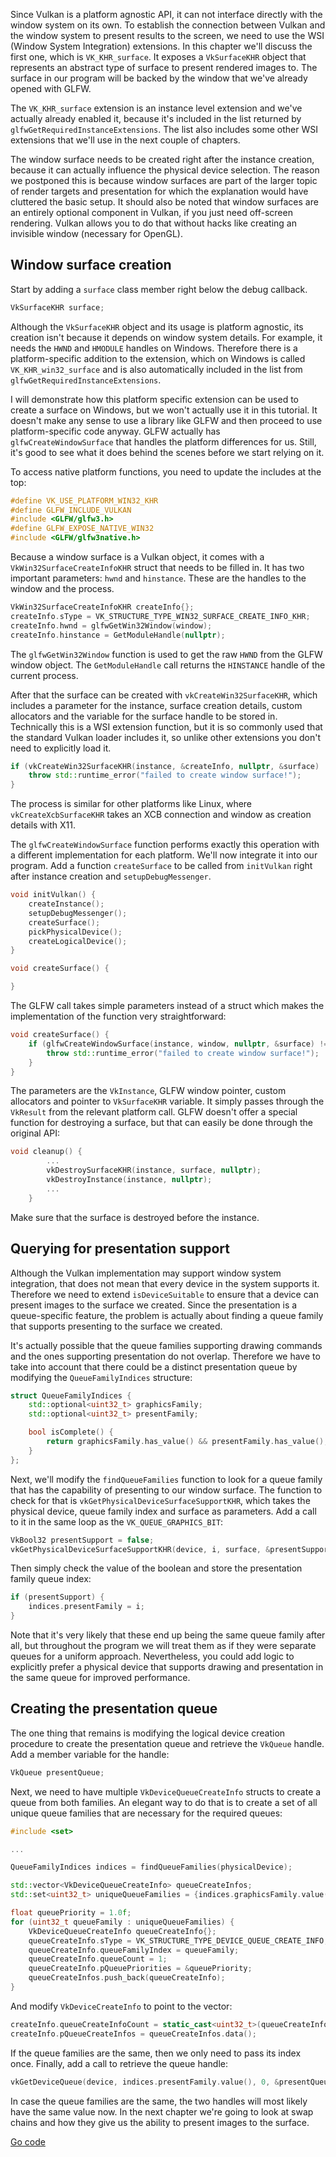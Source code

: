 Since Vulkan is a platform agnostic API, it can not interface directly with the
window system on its own. To establish the connection between Vulkan and the
window system to present results to the screen, we need to use the WSI (Window
System Integration) extensions. In this chapter we'll discuss the first one,
which is `VK_KHR_surface`. It exposes a `VkSurfaceKHR` object that represents an
abstract type of surface to present rendered images to. The surface in our
program will be backed by the window that we've already opened with GLFW.

The `VK_KHR_surface` extension is an instance level extension and we've actually
already enabled it, because it's included in the list returned by
`glfwGetRequiredInstanceExtensions`. The list also includes some other WSI
extensions that we'll use in the next couple of chapters.

The window surface needs to be created right after the instance creation,
because it can actually influence the physical device selection. The reason we
postponed this is because window surfaces are part of the larger topic of
render targets and presentation for which the explanation would have cluttered
the basic setup. It should also be noted that window surfaces are an entirely
optional component in Vulkan, if you just need off-screen rendering. Vulkan
allows you to do that without hacks like creating an invisible window
(necessary for OpenGL).

## Window surface creation

Start by adding a `surface` class member right below the debug callback.

```c++
VkSurfaceKHR surface;
```

Although the `VkSurfaceKHR` object and its usage is platform agnostic, its
creation isn't because it depends on window system details. For example, it
needs the `HWND` and `HMODULE` handles on Windows. Therefore there is a
platform-specific addition to the extension, which on Windows is called
`VK_KHR_win32_surface` and is also automatically included in the list from
`glfwGetRequiredInstanceExtensions`.

I will demonstrate how this platform specific extension can be used to create a
surface on Windows, but we won't actually use it in this tutorial. It doesn't
make any sense to use a library like GLFW and then proceed to use
platform-specific code anyway. GLFW actually has `glfwCreateWindowSurface` that
handles the platform differences for us. Still, it's good to see what it does
behind the scenes before we start relying on it.

To access native platform functions, you need to update the includes at the top:

```c++
#define VK_USE_PLATFORM_WIN32_KHR
#define GLFW_INCLUDE_VULKAN
#include <GLFW/glfw3.h>
#define GLFW_EXPOSE_NATIVE_WIN32
#include <GLFW/glfw3native.h>
```

Because a window surface is a Vulkan object, it comes with a
`VkWin32SurfaceCreateInfoKHR` struct that needs to be filled in. It has two
important parameters: `hwnd` and `hinstance`. These are the handles to the
window and the process.

```c++
VkWin32SurfaceCreateInfoKHR createInfo{};
createInfo.sType = VK_STRUCTURE_TYPE_WIN32_SURFACE_CREATE_INFO_KHR;
createInfo.hwnd = glfwGetWin32Window(window);
createInfo.hinstance = GetModuleHandle(nullptr);
```

The `glfwGetWin32Window` function is used to get the raw `HWND` from the GLFW
window object. The `GetModuleHandle` call returns the `HINSTANCE` handle of the
current process.

After that the surface can be created with `vkCreateWin32SurfaceKHR`, which includes a parameter for the instance, surface creation details, custom allocators and the variable for the surface handle to be stored in. Technically this is a WSI extension function, but it is so commonly used that the standard Vulkan loader includes it, so unlike other extensions you don't need to explicitly load it.

```c++
if (vkCreateWin32SurfaceKHR(instance, &createInfo, nullptr, &surface) != VK_SUCCESS) {
    throw std::runtime_error("failed to create window surface!");
}
```

The process is similar for other platforms like Linux, where
`vkCreateXcbSurfaceKHR` takes an XCB connection and window as creation details
with X11.

The `glfwCreateWindowSurface` function performs exactly this operation with a
different implementation for each platform. We'll now integrate it into our
program. Add a function `createSurface` to be called from `initVulkan` right
after instance creation and `setupDebugMessenger`.

```c++
void initVulkan() {
    createInstance();
    setupDebugMessenger();
    createSurface();
    pickPhysicalDevice();
    createLogicalDevice();
}

void createSurface() {

}
```

The GLFW call takes simple parameters instead of a struct which makes the
implementation of the function very straightforward:

```c++
void createSurface() {
    if (glfwCreateWindowSurface(instance, window, nullptr, &surface) != VK_SUCCESS) {
        throw std::runtime_error("failed to create window surface!");
    }
}
```

The parameters are the `VkInstance`, GLFW window pointer, custom allocators and
pointer to `VkSurfaceKHR` variable. It simply passes through the `VkResult` from
the relevant platform call. GLFW doesn't offer a special function for destroying
a surface, but that can easily be done through the original API:

```c++
void cleanup() {
        ...
        vkDestroySurfaceKHR(instance, surface, nullptr);
        vkDestroyInstance(instance, nullptr);
        ...
    }
```

Make sure that the surface is destroyed before the instance.

## Querying for presentation support

Although the Vulkan implementation may support window system integration, that
does not mean that every device in the system supports it. Therefore we need to
extend `isDeviceSuitable` to ensure that a device can present images to the
surface we created. Since the presentation is a queue-specific feature, the
problem is actually about finding a queue family that supports presenting to the
surface we created.

It's actually possible that the queue families supporting drawing commands and
the ones supporting presentation do not overlap. Therefore we have to take into
account that there could be a distinct presentation queue by modifying the
`QueueFamilyIndices` structure:

```c++
struct QueueFamilyIndices {
    std::optional<uint32_t> graphicsFamily;
    std::optional<uint32_t> presentFamily;

    bool isComplete() {
        return graphicsFamily.has_value() && presentFamily.has_value();
    }
};
```

Next, we'll modify the `findQueueFamilies` function to look for a queue family
that has the capability of presenting to our window surface. The function to
check for that is `vkGetPhysicalDeviceSurfaceSupportKHR`, which takes the
physical device, queue family index and surface as parameters. Add a call to it
in the same loop as the `VK_QUEUE_GRAPHICS_BIT`:

```c++
VkBool32 presentSupport = false;
vkGetPhysicalDeviceSurfaceSupportKHR(device, i, surface, &presentSupport);
```

Then simply check the value of the boolean and store the presentation family
queue index:

```c++
if (presentSupport) {
    indices.presentFamily = i;
}
```

Note that it's very likely that these end up being the same queue family after
all, but throughout the program we will treat them as if they were separate
queues for a uniform approach. Nevertheless, you could add logic to explicitly
prefer a physical device that supports drawing and presentation in the same
queue for improved performance.

## Creating the presentation queue

The one thing that remains is modifying the logical device creation procedure to
create the presentation queue and retrieve the `VkQueue` handle. Add a member
variable for the handle:

```c++
VkQueue presentQueue;
```

Next, we need to have multiple `VkDeviceQueueCreateInfo` structs to create a
queue from both families. An elegant way to do that is to create a set of all
unique queue families that are necessary for the required queues:

```c++
#include <set>

...

QueueFamilyIndices indices = findQueueFamilies(physicalDevice);

std::vector<VkDeviceQueueCreateInfo> queueCreateInfos;
std::set<uint32_t> uniqueQueueFamilies = {indices.graphicsFamily.value(), indices.presentFamily.value()};

float queuePriority = 1.0f;
for (uint32_t queueFamily : uniqueQueueFamilies) {
    VkDeviceQueueCreateInfo queueCreateInfo{};
    queueCreateInfo.sType = VK_STRUCTURE_TYPE_DEVICE_QUEUE_CREATE_INFO;
    queueCreateInfo.queueFamilyIndex = queueFamily;
    queueCreateInfo.queueCount = 1;
    queueCreateInfo.pQueuePriorities = &queuePriority;
    queueCreateInfos.push_back(queueCreateInfo);
}
```

And modify `VkDeviceCreateInfo` to point to the vector:

```c++
createInfo.queueCreateInfoCount = static_cast<uint32_t>(queueCreateInfos.size());
createInfo.pQueueCreateInfos = queueCreateInfos.data();
```

If the queue families are the same, then we only need to pass its index once.
Finally, add a call to retrieve the queue handle:

```c++
vkGetDeviceQueue(device, indices.presentFamily.value(), 0, &presentQueue);
```

In case the queue families are the same, the two handles will most likely have
the same value now. In the next chapter we're going to look at swap chains and
how they give us the ability to present images to the surface.

[Go code](/code/05_window_surface/main.go)
